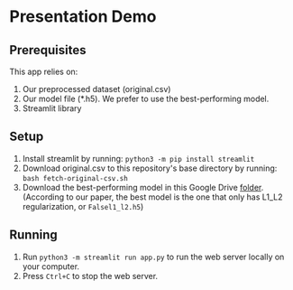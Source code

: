 # Presentation Demo

## Prerequisites

This app relies on:
1. Our preprocessed dataset (original.csv)
2. Our model file (\*.h5). We prefer to use the best-performing model.
3. Streamlit library

## Setup

1. Install streamlit by running: `python3 -m pip install streamlit`
2. Download original.csv to this repository's base directory by running: `bash fetch-original-csv.sh`
3. Download the best-performing model in this Google Drive [folder](https://drive.google.com/drive/folders/1lgG4LkhwK06ysk9o09jS8ABqopvbBQYz). (According to our paper, the best model is the one that only has L1_L2 regularization, or `Falsel1_l2.h5`)

## Running

1. Run `python3 -m streamlit run app.py` to run the web server locally on your computer.
2. Press `Ctrl+C` to stop the web server.
